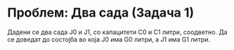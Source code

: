 # Проблем: Два сада (Задача 1)

Дадени се два сада J0 и J1, со капацитети C0 и C1 литри,
соодветно. Да се доведат до состојба во која J0 има G0 литри,
а J1 има G1 литри.